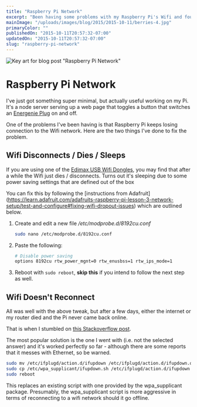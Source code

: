 ```yaml
---
title: "Raspberry Pi Network"
excerpt: "Been having some problems with my Raspberry Pi's Wifi and found two things that seem to have tremendously."
mainImage: "/uploads/images/blog/2015/2015-10-11/berries-4.jpg"
primaryColor: ""
publishedOn: "2015-10-11T20:57:32-07:00"
updatedOn: "2015-10-11T20:57:32-07:00"
slug: "raspberry-pi-network"
---
```

![Key art for blog post "Raspberry Pi Network"](/uploads/images/blog/2015/2015-10-11/berries-4.jpg)

# Raspberry Pi Network

I've just got something super minimal, but actually useful working on my Pi. It's a node server serving up a web page that toggles a button that switches an [Energenie Plug](https://energenie4u.co.uk/catalogue/category/Raspberry-Pi-Accessories) on and off.

One of the problems I've been having is that Raspberry Pi  keeps losing connection to the Wifi network. Here are the two things I've done to fix the problem.

## Wifi Disconnects / Dies / Sleeps

If you are using one of the [Edimax USB Wifi Dongles](http://www.amazon.co.uk/Edimax-EW-7811UN-150Mbps-Wireless-Adapter/dp/B003MTTJOY), you may find that after a while the Wifi just dies / disconnects. Turns out it's sleeping due to some power saving settings that are defined out of the box

You can fix this by following the [instructions from Adafruit] (https://learn.adafruit.com/adafruits-raspberry-pi-lesson-3-network-setup/test-and-configure#fixing-wifi-dropout-issues) which are outlined below.

1.  Create and edit a new file */etc/modprobe.d/8192cu.conf*

    ```bash
    sudo nano /etc/modprobe.d/8192cu.conf
    ```

1.  Paste the following:

    ```bash
    # Disable power saving
    options 8192cu rtw_power_mgnt=0 rtw_enusbss=1 rtw_ips_mode=1
    ```

1. Reboot with `sudo reboot`, **skip this** if you intend to follow the next step as well.

## Wifi Doesn't Reconnect

All was well with the above tweak, but after a few days, either the internet or my router died and the Pi never came back online.

That is when I stumbled on [this Stackoverflow post](http://raspberrypi.stackexchange.com/questions/4120/how-to-automatically-reconnect-wifi).

The most popular solution is the one I went with (i.e. not the selected answer) and it's worked perfectly so far - although there are some reports that it messes with Ethernet, so be warned.

```bash
sudo mv /etc/ifplugd/action.d/ifupdown /etc/ifplugd/action.d/ifupdown.original
sudo cp /etc/wpa_supplicant/ifupdown.sh /etc/ifplugd/action.d/ifupdown
sudo reboot
```

This replaces an existing script with one provided by the wpa\_supplicant package. Presumably, the wpa\_supplicant script is more aggressive in terms of reconnecting to a wifi network should it go offline.